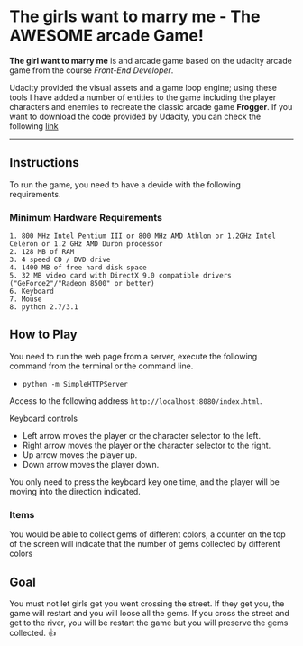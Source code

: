 # The girls want to marry me - The AWESOME arcade Game!

**The girl want to marry me** is and arcade game based on the udacity arcade game from the course *Front-End Developer*. 

Udacity provided the visual assets and a game loop engine; using these tools I have added a number of entities to the game including the player characters and enemies to recreate the classic arcade game **Frogger**. If you want to download the code provided by Udacity, you can check the following [link](https://github.com/udacity/frontend-nanodegree-arcade-game)

____________________________________________

## Instructions

To run the game, you need to have a devide with the following requirements.

### Minimum Hardware Requirements
	1. 800 MHz Intel Pentium III or 800 MHz AMD Athlon or 1.2GHz Intel Celeron or 1.2 GHz AMD Duron processor 
	2. 128 MB of RAM
	3. 4 speed CD / DVD drive
	4. 1400 MB of free hard disk space 
	5. 32 MB video card with DirectX 9.0 compatible drivers  ("GeForce2"/"Radeon 8500" or better)
	6. Keyboard
	7. Mouse
	8. python 2.7/3.1

## How to Play

You need to run the web page from a server, execute the following command from the terminal or the command line.


* `python -m SimpleHTTPServer`

Access to the following address `http://localhost:8080/index.html`.


Keyboard controls

- Left arrow moves the player or the character selector to the left.
- Right arrow moves the player or the character selector to the right.
- Up arrow moves the player up.
- Down arrow moves the player down.

You only need to press the keyboard key one time, and the player will be moving into the direction indicated.

### Items

You would be able to collect gems of different colors, a counter on the top of the screen will indicate that the number of gems collected by different colors

## Goal

You must not let girls get you went crossing the street. If they get you, the game will restart and you will loose all the gems. If you cross the street and get to the river, you will be restart the game but you will preserve the gems collected. :+1:

